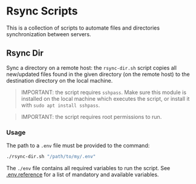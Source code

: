 # Rsync Scripts

This is a collection of scripts to automate files and directories synchronization between servers.

## Rsync Dir

Sync a directory on a remote host: the `rsync-dir.sh` script copies all new/updated files found in the given directory (on the remote host) to the destination directory on the local machine.

> IMPORTANT: the script requires `sshpass`. Make sure this module is installed on the local machine which executes the script, or install it with `sudo apt install sshpass`.

> IMPORTANT: the script requires root permissions to run.

### Usage

The path to a `.env` file must be provided to the command:

```bash
./rsync-dir.sh "/path/to/my/.env"
```

The `./env` file contains all required variables to run the script. 
See [.env.reference](.env.reference) for a list of mandatory and available variables.

